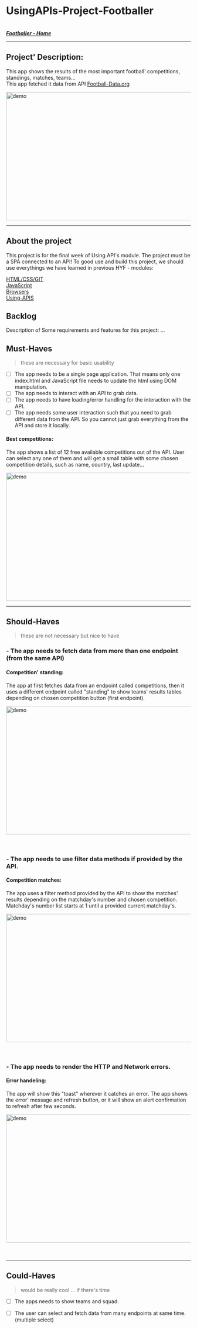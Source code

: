 # UsingAPIs-Project-Footballer

<br>
 <a href ="https:#"><b><em> Footballer - Home </em></b></a>
<br>

----------------------------------------------------------------
## Project' Description:

This app shows the results of the most important football' competitions, standings, matches, teams...<br>
This app fetched it data from API <a href="http://api.football-data.org/index" rel="nofollow">Football-Data.org</a><br>

<img alt="demo" src="https://github.com/mahermer88/UsingAPIs-Project-Footballer/blob/main/assets/App-Demo%5B1%5D.gif" width="700" height="350"/><br>

----------------------------------------------------------------

## About the project
This project is for the final week of Using API's module. The project must be a SPA connected to an API!
To good use and build this project, we should use everythings we have learned in previous HYF - modules:
 
<a href="https://github.com/HackYourFuture/HTML-CSS" style="display: inline">HTML/CSS/GIT</a><br>
<a href="https://github.com/HackYourFuture/JavaScript" style="display: inline">JavaScript</a><br>
<a href="https://github.com/HackYourFuture/Browsers" style="display: inline">Browsers</a><br>
<a href="https://github.com/HackYourFuture/UsingAPIs" style="display: inline">Using-APIS</a><br>


## Backlog
Description of Some requirements and features for this project: ...

## Must-Haves
> these are necessary for basic usability

- [ ] The app needs to be a single page application. That means only one index.html and JavaScript file needs to update the html using DOM manipulation.
- [ ] The app needs to interact with an API to grab data.
- [ ] The app needs to have loading/error handling for the interaction with the API.
- [ ] The app needs some user interaction such that you need to grab different data from the API. So you cannot just grab everything from the API and store it locally.

#### Best competitions:
The app shows a list of 12 free available competitions out of the API.
User can select any one of them and will get a small table with some chosen competition details, such as name, country, last update...<br>

<img alt="demo" src="https://github.com/mahermer88/UsingAPIs-Project-Footballer/blob/main/assets/App-comp%5B1%5D.gif" width="700" height="350"/><br>

----------------------------------------------------------------

## Should-Haves
> these are not necessary but nice to have

### - The app needs to fetch data from more than one endpoint (from the same API)

#### Competition' standing: 
The app at first fetches data from an endpoint called competitions, then it uses a different endpoint called "standing" to show teams' results tables depending on chosen competition button (first endpoint).<br>

<img alt="demo" src="https://github.com/mahermer88/UsingAPIs-Project-Footballer/blob/main/assets/App-stand%5B1%5D.gif" width="700" height="350"/><br><br><br>



### - The app needs to use filter data methods if provided by the API.

#### Competition matches:
The app uses a filter method provided by the API to show the matches' results depending on the matchday's number and chosen competition. Matchday's number list starts at 1 until a provided current matchday's.<br>

<img alt="demo" src="https://github.com/mahermer88/UsingAPIs-Project-Footballer/blob/main/assets/App-match%5B1%5D.gif" width="700" height="350"/><br><br><br>




### -  The app needs to render the HTTP and Network errors.

#### Error handeling:
The app will show this "toast" wherever it catches an error. The app shows the error' message and refresh button, or it will show an alert confirmation to refresh after few seconds.<br>

<img alt="demo" src="https://github.com/mahermer88/UsingAPIs-Project-Footballer/blob/main/assets/App-error%5B1%5D.gif" width="700" height="350"/><br><br><br>

----------------------------------------------------------------
 
## Could-Haves
> would be really cool ... if there's time
> 
- [ ] The apps needs to show teams and squad.
- [ ] The user can select and fetch data from many endpoints at same time.(multiple select)

 


